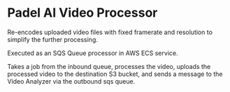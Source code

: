 # Padel AI Video Processor

Re-encodes uploaded video files with fixed framerate and resolution to simplify the further processing.

Executed as an SQS Queue processor in AWS ECS service.

Takes a job from the inbound queue, processes the video, uploads the processed video to the destination S3 bucket, 
and sends a message to the Video Analyzer via the outbound sqs queue.

